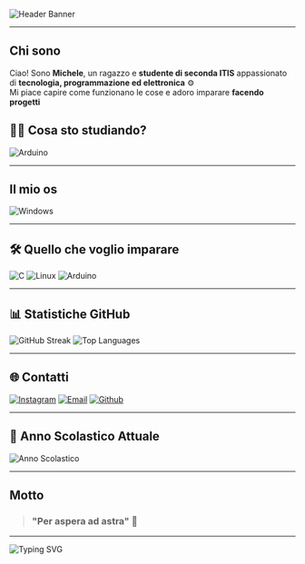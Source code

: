 ![Header Banner](https://readme-typing-svg.herokuapp.com?font=Fira+Code&size=35&pause=1000&color=1abc9c&width=800&lines=Ciao,+sono+Michy)

---

## Chi sono 

Ciao! Sono **Michele**, un ragazzo e **studente di seconda ITIS** appassionato di **tecnologia, programmazione ed elettronica** ⚙️  
Mi piace capire come funzionano le cose e adoro imparare **facendo progetti**


## 👨‍🏫 Cosa sto studiando?
![Arduino](https://ziadoua.github.io/m3-Markdown-Badges/badges/Arduino/arduino1.svg)

---
## Il mio os
![Windows](https://ziadoua.github.io/m3-Markdown-Badges/badges/Windows/windows1.svg)

---

## 🛠️ Quello che voglio imparare 
![C](https://ziadoua.github.io/m3-Markdown-Badges/badges/C/c2.svg)
![Linux](https://ziadoua.github.io/m3-Markdown-Badges/badges/Linux/linux2.svg)
![Arduino](https://ziadoua.github.io/m3-Markdown-Badges/badges/Arduino/arduino2.svg)

---
## 📊 Statistiche GitHub

![GitHub Streak](https://github-readme-streak-stats.herokuapp.com/?user=Zayromi&theme=dark)
![Top Languages](https://github-readme-stats.vercel.app/api/top-langs/?username=Zayromi&layout=compact&theme=radical)

---

## 🌐 Contatti

[![Instagram](https://ziadoua.github.io/m3-Markdown-Badges/badges/Instagram/instagram3.svg)](https://www.instagram.com/mi_chyii/)
[![Email](https://ziadoua.github.io/m3-Markdown-Badges/badges/Gmail/gmail3.svg)](mailto:mlmichyiyiy@gmail.com)
[![Github](https://ziadoua.github.io/m3-Markdown-Badges/badges/Github/github3.svg)](https://github.com/zayromi)

---

## 🏫 Anno Scolastico Attuale

![Anno Scolastico](https://img.shields.io/badge/Anno%20Scolastico-2025%2F2026-1abc9c?style=flat-square)


---

## Motto
> ###  "Per aspera ad astra" 💫


---

![Typing SVG](https://readme-typing-svg.herokuapp.com?font=Fira+Code&size=25&pause=500&color=00ffff&width=800&lines=Benvenuto+Sul+Mio+Profilo&center=true)
